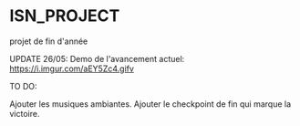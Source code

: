 # ISN_PROJECT
projet de fin d'année 


UPDATE 26/05: Demo de l'avancement actuel: https://i.imgur.com/aEY5Zc4.gifv


TO DO:

Ajouter les musiques ambiantes.
Ajouter le checkpoint de fin qui marque la victoire.

